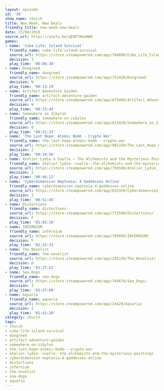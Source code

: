 ```yaml
---
layout: episode
id: '30'
show_name: church
title: New Week, New Deals
friendly_title: new-week-new-deals
date: 23/04/2018
source_url: https://youtu.be/qEOP70Ge0W0
games:
- name: 'Cube Life: Island Survival'
  friendly_name: cube-life-island-survival
  source_url: https://store.steampowered.com/app/760800/Cube_Life_Island_Survival/
  decision: I
  play_time: '00:06:38'
- name: Dungreed
  friendly_name: dungreed
  source_url: https://store.steampowered.com/app/753420/Dungreed/
  decision: W
  play_time: '00:13:19'
- name: Artifact Adventure Gaiden
  friendly_name: artifact-adventure-gaiden
  source_url: https://store.steampowered.com/app/675490/Artifact_Adventure_Gaiden/
  decision: W
  play_time: '00:23:44'
- name: Somewhere on Zibylon
  friendly_name: somewhere-on-zibylon
  source_url: https://store.steampowered.com/app/631920/Somewhere_on_Zibylon/
  decision: O
  play_time: '00:31:32'
- name: 'The Last Hope: Atomic Bomb - Crypto War'
  friendly_name: the-last-hope-atomic-bomb---crypto-war
  source_url: https://store.steampowered.com/app/801320/The_Last_Hope_Atomic_Bomb__Crypto_War/
  decision: I
  play_time: '00:39:56'
- name: Atelier Lydie & Suelle ~ The Alchemists and the Mysterious Paintings~
  friendly_name: atelier-lydie--suelle--the-alchemists-and-the-mysterious-paintings
  source_url: https://store.steampowered.com/app/756590/Atelier_Lydie__Suelle_The_Alchemists_and_the_Mysterious_Paintings/
  decision: I
  play_time: '00:46:12'
- name: 'Cyberdimension Neptunia: 4 Goddesses Online'
  friendly_name: cyberdimension-neptunia-4-goddesses-online
  source_url: https://store.steampowered.com/app/632350/Cyberdimension_Neptunia_4_Goddesses_Online___CYBER_DIMENSION_NEPTUNE__ONLINE/
  decision: I
  play_time: '00:51:45'
- name: Distortions
  friendly_name: distortions
  source_url: https://store.steampowered.com/app/772500/Distortions/
  decision: F
  play_time: '01:03:16'
- name: INFERNIUM
  friendly_name: infernium
  source_url: https://store.steampowered.com/app/789950/INFERNIUM/
  decision: F
  play_time: '01:15:31'
- name: The Novelist
  friendly_name: the-novelist
  source_url: https://store.steampowered.com/app/245150/The_Novelist/
  decision: O
  play_time: '01:27:52'
- name: Sea Dogs
  friendly_name: sea-dogs
  source_url: https://store.steampowered.com/app/764670/Sea_Dogs/
  decision: I
  play_time: '01:37:00'
- name: Aquaria
  friendly_name: aquaria
  source_url: https://store.steampowered.com/app/24420/Aquaria/
  decision: I
  play_time: '01:42:20'
category: church
tags:
- church
- cube-life-island-survival
- dungreed
- artifact-adventure-gaiden
- somewhere-on-zibylon
- the-last-hope-atomic-bomb---crypto-war
- atelier-lydie--suelle--the-alchemists-and-the-mysterious-paintings
- cyberdimension-neptunia-4-goddesses-online
- distortions
- infernium
- the-novelist
- sea-dogs
- aquaria
---
```

